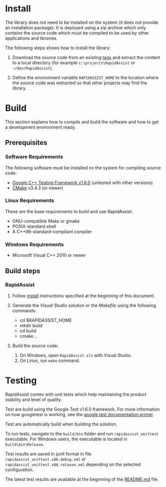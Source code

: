 # Install #

The library does not need to be installed on the system (it does not provide an installation package). It is deployed using a zip archive which only contains the source code which must be compiled to be used by other applications and libraries.

The following steps shows how to install the library:

1) Download the source code from an existing [tags](http://github.com/end2endzone/RapidAssist/tags) and extract the content to a local directory (for example `c:\projects\RapidAssist` or `~/dev/RapidAssist`).

2) Define the environment variable `RAPIDASSIST_HOME` to the location where the source code was extracted so that other projects may find the library.




# Build #

This section explains how to compile and build the software and how to get a development environment ready.




## Prerequisites ##


### Software Requirements ###
The following software must be installed on the system for compiling source code:

* [Google C++ Testing Framework v1.6.0](https://github.com/google/googletest/tree/release-1.6.0) (untested with other versions)
* [CMake](http://www.cmake.org/) v3.4.3 (or newer)



### Linux Requirements ###

These are the base requirements to build and use RapidAssist:

  * GNU-compatible Make or gmake
  * POSIX-standard shell
  * A C++98-standard-compliant compiler



### Windows Requirements ###

* Microsoft Visual C++ 2010 or newer




## Build steps ##


### RapidAssist ###

1) Follow [install](#Install) instructions specified at the beginning of this document.
 
2) Generate the _Visual Studio solution_ or the _Makefile_ using the following commands:

   * cd $RAPIDASSIST_HOME
   * mkdir build
   * cd build
   * cmake ..

3) Build the source code:
   1) On Windows, open `RapidAssist.sln` with Visual Studio.
   2) On Linux, run `make` command.




# Testing #
RapidAssist comes with unit tests which help maintaining the product stability and level of quality.

Test are build using the Google Test v1.6.0 framework. For more information on how googletest is working, see the [google test documentation primer](https://github.com/google/googletest/blob/release-1.8.0/googletest/docs/V1_6_Primer.md).  

Test are automatically build when building the solution.

To run tests, navigate to the `build/bin` folder and run `rapidassist_unittest` executable. For Windows users, the executable is located in `build\bin\Release`.

Test results are saved in junit format in file `rapidassist_unittest.x86.debug.xml` or `rapidassist_unittest.x86.release.xml` depending on the selected configuration.

The latest test results are available at the beginning of the [README.md](README.md) file.
